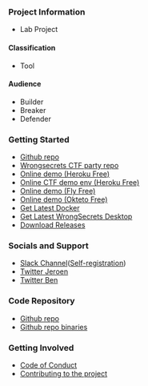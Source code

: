 ### Project Information

* <i class="fas fa-flask" style="color:#53AAE5;"></i> Lab Project

#### Classification

* <i class="fas fa-tools" style="color:#233e81;"></i> Tool

#### Audience

* <i class="fas fa-toolbox" style="color:#233e81;"></i> Builder
* <i class="fas fa-hammer" style="color:#233e81;"></i> Breaker
* <i class="fas fa-shield-alt" style="color:#233e81;"></i> Defender

### Getting Started

* [Github repo](https://github.com/OWASP/wrongsecrets "Github Repository")
* [Wrongsecrets CTF party repo](https://github.com/OWASP/wrongsecrets-ctf-party "Github Repository")
* [Online demo (Heroku Free)](https://wrongsecrets-ctf.herokuapp.com/ "Online demo on a free Heroku Dyno")
* [Online CTF demo env (Heroku Free)](https://wrongsecrets.herokuapp.com/ "Online demo on a free Heroku Dyno")
* [Online demo (Fly Free)](https://wrongsecrets.fly.dev/ "Online demo on a free Fly instance")
* [Online demo (Okteto Free)](https://wrongsecrets-commjoen.cloud.okteto.net/ "Online demo on a free Okteto namespace")
* [Get Latest Docker](https://hub.docker.com/r/jeroenwillemsen/wrongsecrets "WrongSecrets docker container")
* [Get Latest WrongSecrets Desktop](https://hub.docker.com/r/jeroenwillemsen/wrongsecrets-desktop "WrongSecrets-desktop docker container")
* [Download Releases](https://github.com/OWASP/wrongsecrets/releases "WrongSecrets releases")

### Socials and Support

* [Slack Channel](https://owasp.slack.com/messages/project-wrongsecrets "OWASP Slack")([Self-registration](https://owasp.org/slack/invite "Get yourself invited to OWASP Slack"))
* [Twitter Jeroen](https://twitter.com/commjoenie "Twitter Jeroen Willemsen")
* [Twitter Ben](https://twitter.com/BJFdeHaan "Twitter Ben de Haan")

### Code Repository

* [Github repo](https://github.com/OWASP/wrongsecrets "Github Repository")
* [Github repo binaries](https://github.com/OWASP/wrongsecrets-binaries "Github Repository for the binary challenges")

### Getting Involved

* [Code of Conduct](https://github.com/OWASP/wrongsecrets/blob/master/CODE_OF_CONDUCT.md)
* [Contributing to the project](https://github.com/OWASP/wrongsecrets/blob/master/CONTRIBUTING.md)
